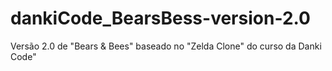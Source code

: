 # dankiCode_BearsBess-version-2.0
 Versão 2.0 de "Bears & Bees" baseado no "Zelda Clone" do curso da Danki Code"
